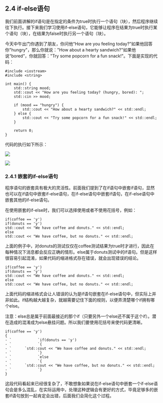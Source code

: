 ## **2.4 if-else语句**

我们前面讲解的if语句是在指定的条件为true时执行一个语句（块），然后程序继续往下执行。接下来我们学习使用if-else语句，它能够让程序在结果为true时执行某个语句（块），在结果为false时执行另一个语句（块）。

今天中午出门你遇到了朋友，你问他“How are you feeling today?”如果他回答你"hungry"，那么你就说："How about a hearty sandwich?"如果他说“bored”，你就回答："Try some popcorn for a fun snack!"。下面是实现的代码：
```
#include <iostream>  
#include <string>  

int main() {  
    std::string mood;  
    std::cout << "How are you feeling today? (hungry, bored): ";  
    std::cin >> mood;  

    if (mood == "hungry") {  
        std::cout << "How about a hearty sandwich?" << std::endl;  
    } else {  
        std::cout << "Try some popcorn for a fun snack!" << std::endl;  
    }  

    return 0;  
}
```
代码的执行如下所示：

![](../img/Aspose.Words.0275c6d0-8912-4bc6-8629-ef1592146076.012.png)

![](../img/Aspose.Words.0275c6d0-8912-4bc6-8629-ef1592146076.013.png)

### **2.4.1 嵌套的if-else语句**

程序语句的嵌套具有极大的灵活性。前面我们提到了在if语句中嵌套if语句，显然也可以在if语句中嵌套if-else语句，在if-else语句中嵌套if语句，在if-else语句中嵌套其他的if-else语句。

在使用嵌套的if-else时，我们可以选择使用或者不使用花括号，例如：
```
if(coffee == 'y')
if(donuts == 'y')
std::cout << "We have coffee and donuts." << std::endl;
else
std::cout << "We have coffee, but no donuts." << std::endl;
```
上面的例子中，对donuts的测试仅仅在coffee测试结果为true时才进行，因此在每种情况下消息都会反应正确的情形。else属于donuts测试中的if语句。但是这样很容易引起混淆，如果代码的缩进格式存在错误，就会出现错误的结论。
```
if(coffee == 'y')
if(donuts == 'y')
std::cout << "We have coffee and donuts." << std::endl;
else
std::cout << "We have coffee, but no donuts." << std::endl;
```
上面代码的缩进格式会让人错误的认为是if语句嵌套在if-else语句中，但实际上并非如此。if结构越大越复杂，就越需要记住下面的规则，以便弄清楚哪个if拥有哪个else。

注意：else总是属于前面最接近的那个if（只要另外一个else还不属于这个if）。潜在造成的混淆成为else悬挂问题。所以我们要使用花括号来使代码更清晰。
```
if(coffee == 'y')
{
- `            `if(donuts == 'y')
- `            `{
- `      `std::cout << "We have coffee and donuts." << std::endl;
- `            `}
- `            `else
- `            `{
- `      `std::cout << "We have coffee, but no donuts." << std::endl;
- `            `}
}
```
这段代码看起来已经很复杂了，不敢想象如果说在if-else语句中嵌套一个if-else语句会是多么混乱，在实际运用中，处理这种逻辑会有更好的方式，毕竟足够多的嵌套if语句放到一起肯定会出错，后面我们会简化这个过程。